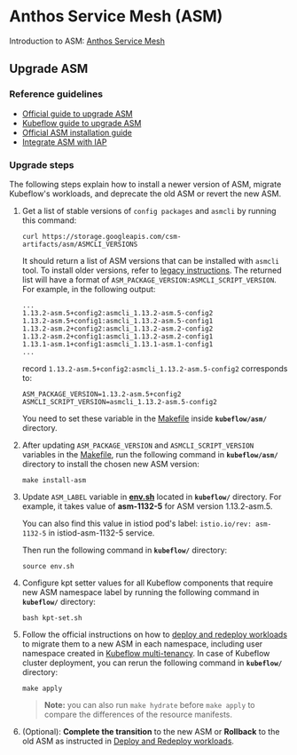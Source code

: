 # Anthos Service Mesh (ASM)

Introduction to ASM: [Anthos Service Mesh](https://cloud.google.com/anthos/service-mesh)

## Upgrade ASM

### Reference guidelines

* [Official guide to upgrade ASM](https://cloud.google.com/service-mesh/docs/upgrade-path-old-versions-gke)
* [Kubeflow guide to upgrade ASM](https://www.kubeflow.org/docs/distributions/gke/deploy/upgrade/#upgrade-asm-anthos-service-mes)
* [Official ASM installation guide](https://cloud.google.com/service-mesh/docs/unified-install/install-anthos-service-mesh)
* [Integrate ASM with IAP](https://cloud.google.com/service-mesh/docs/unified-install/options/iap-integration)

### Upgrade steps

The following steps explain how to install a newer version of ASM, migrate Kubeflow's workloads, and deprecate the old ASM or revert the new ASM.

1. Get a list of stable versions of `config packages` and `asmcli` by running this command:

    ```
    curl https://storage.googleapis.com/csm-artifacts/asm/ASMCLI_VERSIONS
    ```
    
    It should return a list of ASM versions that can be installed with `asmcli` tool. To install older versions, refer to [legacy instructions](deprecated/README.md). The returned list will have a format of `ASM_PACKAGE_VERSION:ASMCLI_SCRIPT_VERSION`. For example, in the following output:

    ```
    ...
    1.13.2-asm.5+config2:asmcli_1.13.2-asm.5-config2
    1.13.2-asm.5+config1:asmcli_1.13.2-asm.5-config1
    1.13.2-asm.2+config2:asmcli_1.13.2-asm.2-config2
    1.13.2-asm.2+config1:asmcli_1.13.2-asm.2-config1
    1.13.1-asm.1+config1:asmcli_1.13.1-asm.1-config1
    ...
    ```

    record `1.13.2-asm.5+config2:asmcli_1.13.2-asm.5-config2` corresponds to:

    ```
    ASM_PACKAGE_VERSION=1.13.2-asm.5+config2
    ASMCLI_SCRIPT_VERSION=asmcli_1.13.2-asm.5-config2
    ```
    
    You need to set these variable in the [Makefile](./Makefile) inside **`kubeflow/asm/`** directory.

2. After updating `ASM_PACKAGE_VERSION` and `ASMCLI_SCRIPT_VERSION` variables in the [Makefile](./Makefile), run the following command in **`kubeflow/asm/`** directory to install the chosen new ASM version:

    ```
    make install-asm
    ```

3. Update `ASM_LABEL` variable in **[env.sh](../env.sh)** located in **`kubeflow/`** directory. For example, it takes value of **asm-1132-5** for ASM version 1.13.2-asm.5. 

    You can also find this value in istiod pod's label: `istio.io/rev: asm-1132-5` in istiod-asm-1132-5 service. 
    
    Then run the following command in **`kubeflow/`** directory:

    ```
    source env.sh
    ``` 

4. Configure kpt setter values for all Kubeflow components that require new ASM namespace label by running the following command in **`kubeflow/`** directory:

    ```
    bash kpt-set.sh
    ```

5. Follow the official instructions on how to [deploy and redeploy workloads](https://cloud.google.com/service-mesh/docs/unified-install/upgrade#deploying_and_redeploying_workloads) to migrate them to a new ASM in each namespace, including user namespace created in [Kubeflow multi-tenancy](https://www.kubeflow.org/docs/components/multi-tenancy/getting-started/). In case of Kubeflow cluster deployment, you can rerun the following command in **`kubeflow/`** directory:

    ```
    make apply
    ```

    > **Note:**
    > you can also run `make hydrate` before `make apply` to compare the differences of the resource manifests.

6. (Optional): **Complete the transition** to the new ASM or **Rollback** to the old ASM as instructed in [Deploy and Redeploy workloads](https://cloud.google.com/service-mesh/docs/unified-install/upgrade#deploying_and_redeploying_workloads).
